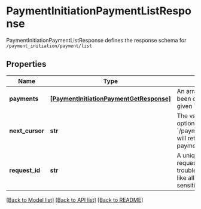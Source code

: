 # PaymentInitiationPaymentListResponse

PaymentInitiationPaymentListResponse defines the response schema for `/payment_initiation/payment/list`
## Properties
Name | Type | Description | Notes
------------ | ------------- | ------------- | -------------
**payments** | [**[PaymentInitiationPaymentGetResponse]**](PaymentInitiationPaymentGetResponse.md) | An array of payments that have been created, associated with the given &#x60;client_id&#x60;. | 
**next_cursor** | **str** | The value that, when used as the optional &#x60;cursor&#x60; parameter to &#x60;/payment_initiation/payment/list&#x60;, will return the next unreturned payment as its first payment. | 
**request_id** | **str** | A unique identifier for the request, which can be used for troubleshooting. This identifier, like all Plaid identifiers, is case sensitive. | 

[[Back to Model list]](../README.md#documentation-for-models) [[Back to API list]](../README.md#documentation-for-api-endpoints) [[Back to README]](../README.md)


